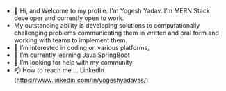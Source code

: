 - 👋 Hi, and Welcome to my profile. I'm Yogesh Yadav. I’m MERN Stack developer and currently open to work.
- My outstanding ability is developing solutions to computationally challenging problems communicating them in written and oral form and working
  with teams to implement them.
- 👀 I’m interested in coding on various platforms, 
- 🌱 I’m currently learning Java SpringBoot
- 💞️ I’m looking for help with my community
- 📫 How to reach me ... LinkedIn (https://www.linkedin.com/in/yogeshyadavas/)

<!---
yogeshyadavas/yogeshyadavas is a ✨ special ✨ repository because its `README.md` (this file) appears on your GitHub profile.
You can click the Preview link to take a look at your changes.
--->

